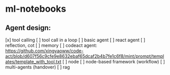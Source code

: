 # ml-notebooks
## Agent design:
[x] tool calling
[ ] tool call in a loop
[ ] basic agent
[ ] react agent
[ ] reflection, cot
[ ] memory
[ ] codeact agent: https://github.com/xingyaoww/code-act/blob/d607f56c9cfe9e8632ebaf65dcaf2b4b7fe1c6f8/mint/prompt/templates/template_with_tool.txt
[ ] node
[ ] node-based framework (workflow)
[ ] multi-agents (handover)
[ ] rag